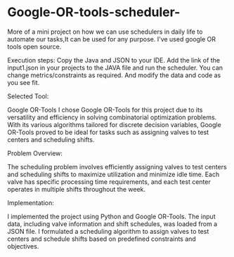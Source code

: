# Google-OR-tools-scheduler-
More of a mini project on how we can use schedulers in daily life to automate our tasks,It can be used for any purpose. I've used google OR tools open source. 


Execution steps: Copy the Java and JSON to your IDE. Add the link of the input1.json in your projects to the JAVA file and run the scheduler. You can change metrics/constraints as required. And modify the data and code as you see fit. 


Selected Tool: 

Google OR-Tools I chose Google OR-Tools for this project due to its versatility and efficiency in solving combinatorial optimization problems. With its various algorithms tailored for discrete decision variables, Google OR-Tools proved to be ideal for tasks such as assigning valves to test centers and scheduling shifts.

Problem Overview: 

The scheduling problem involves efficiently assigning valves to test centers and scheduling shifts to maximize utilization and minimize idle time. Each valve has specific processing time requirements, and each test center operates in multiple shifts throughout the week.

Implementation: 

I implemented the project using Python and Google OR-Tools. The input data, including valve information and shift schedules, was loaded from a JSON file. I formulated a scheduling algorithm to assign valves to test centers and schedule shifts based on predefined constraints and objectives.

